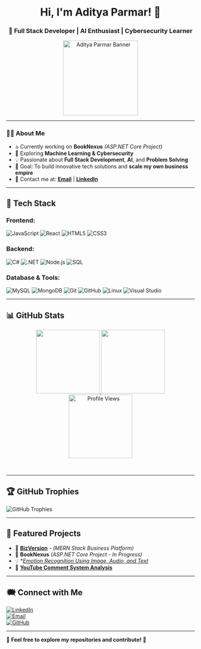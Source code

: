 <h1 align="center">Hi, I'm Aditya Parmar! 👋</h1>
<h3 align="center">🚀 Full Stack Developer | AI Enthusiast | Cybersecurity Learner</h3>

<p align="center">
  <img src="https://drive.google.com/uc?export=view&id=16hS8MTQnCJbHERFHt79MHWkAjank4b7k" heigth=200 width=200 alt="Aditya Parmar Banner">
</p>

---

### 👨‍💻 About Me  
- 🔝 Currently working on **BookNexus** *(ASP.NET Core Project)*  
- 🌱 Exploring **Machine Learning & Cybersecurity**  
- 💡 Passionate about **Full Stack Development**, **AI**, and **Problem Solving**  
- 🎯 Goal: To build innovative tech solutions and **scale my own business empire**  
- 👯 Contact me at: **[Email](mailto:parmar2100parmar@gmail.com)** | **[LinkedIn](https://www.linkedin.com/in/adityaparmar-)**  

---

## 🚀 Tech Stack  

### Frontend:
![JavaScript](https://img.shields.io/badge/JavaScript-F7DF1E?style=for-the-badge&logo=javascript&logoColor=black)
![React](https://img.shields.io/badge/React-61DAFB?style=for-the-badge&logo=react&logoColor=black)
![HTML5](https://img.shields.io/badge/HTML5-E34F26?style=for-the-badge&logo=html5&logoColor=white)
![CSS3](https://img.shields.io/badge/CSS3-1572B6?style=for-the-badge&logo=css3&logoColor=white)

### Backend:
![C#](https://img.shields.io/badge/C%23-239120?style=for-the-badge&logo=c-sharp&logoColor=white)
![.NET](https://img.shields.io/badge/.NET-512BD4?style=for-the-badge&logo=dotnet&logoColor=white)
![Node.js](https://img.shields.io/badge/Node.js-43853D?style=for-the-badge&logo=node.js&logoColor=white)
![SQL](https://img.shields.io/badge/SQL-4479A1?style=for-the-badge&logo=postgresql&logoColor=white)

### Database & Tools:
![MySQL](https://img.shields.io/badge/MySQL-4479A1?style=for-the-badge&logo=mysql&logoColor=white)
![MongoDB](https://img.shields.io/badge/MongoDB-47A248?style=for-the-badge&logo=mongodb&logoColor=white)
![Git](https://img.shields.io/badge/Git-F05032?style=for-the-badge&logo=git&logoColor=white)
![GitHub](https://img.shields.io/badge/GitHub-181717?style=for-the-badge&logo=github&logoColor=white)
![Linux](https://img.shields.io/badge/Linux-FCC624?style=for-the-badge&logo=linux&logoColor=black)
![Visual Studio](https://img.shields.io/badge/Visual%20Studio-5C2D91?style=for-the-badge&logo=visual-studio&logoColor=white)

---

## 📊 GitHub Stats  


<p align="center">
  <a href="https://github.com/AdityaPrmr">
    <img height="170px" src="https://github-readme-stats-git-masterrstaa-rickstaa.vercel.app/api?username=AdityaPrmr&show_icons=true&count_private=true&theme=radical" />
  </a>
  <a href="https://github.com/AdityaPrmr">
    <img height="170px" src="https://github-readme-stats-git-masterrstaa-rickstaa.vercel.app/api/top-langs/?username=AdityaPrmr&layout=compact&theme=radical&langs_count=10" />
  </a>
  <img height="170px" src="https://count.getloli.com/get/@AdityaPrmr?theme=rule34" alt="Profile Views" />
</p>
<br>

---

## 🏆 GitHub Trophies  
![GitHub Trophies](https://github-profile-trophy.vercel.app/?username=AdityaPrmr&theme=radical)

---

## 🌟 Featured Projects  

- 🚀 **[BizVersion](https://adityaprmr.github.io/BizVersion/)** - *(MERN Stack Business Platform)*  
- 🛂 **BookNexus** *(ASP.NET Core Project - In Progress)*  
- 💡 **[Emotion Recognition Using Image, Audio, and Text](https://github.com/AdityaPrmr/Emotion-Recognition-)*  
- 💬 **[YouTube Comment System Analysis](https://github.com/AdityaPrmr/Youtube-Comment-Sentiment-Analysis)**  

---

## 🗮️ Connect with Me  

[![LinkedIn](https://img.shields.io/badge/LinkedIn-0A66C2?style=for-the-badge&logo=linkedin&logoColor=white)](https://www.linkedin.com/in/adityaparmar-)  
[![Email](https://img.shields.io/badge/Email-D14836?style=for-the-badge&logo=gmail&logoColor=white)](mailto:parmar2100parmar@gmail.com)  
[![GitHub](https://img.shields.io/badge/GitHub-181717?style=for-the-badge&logo=github&logoColor=white)](https://github.com/AdityaPrmr)  

---

🌟 **Feel free to explore my repositories and contribute!** 🚀
